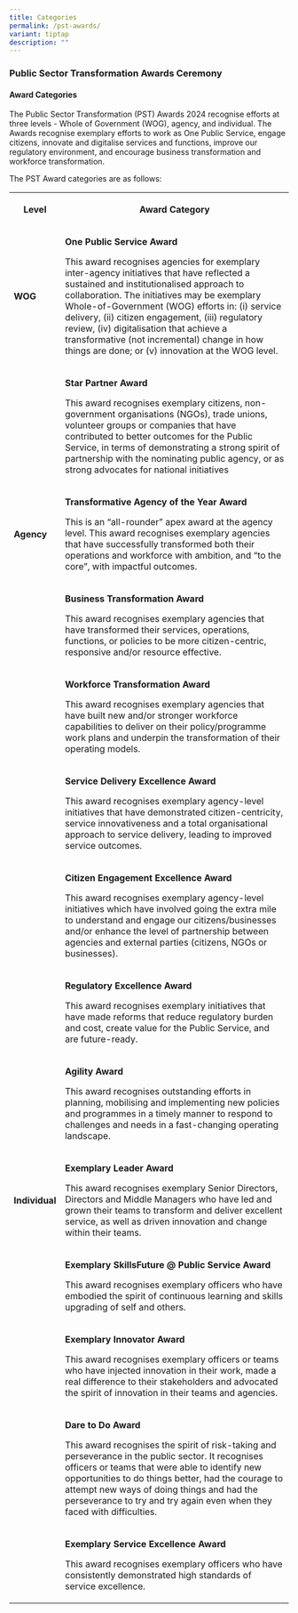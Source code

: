 ```yaml
---
title: Categories
permalink: /pst-awards/
variant: tiptap
description: ""
---
```

<h3>Public Sector Transformation Awards Ceremony</h3>
<h4>Award Categories</h4>
<p>The Public Sector Transformation (PST) Awards 2024 recognise efforts at
three levels - Whole of Government (WOG), agency, and individual. The Awards
recognise exemplary efforts to work as One Public Service, engage citizens,
innovate and digitalise services and functions, improve our regulatory
environment, and encourage business transformation and workforce transformation.</p>
<p>The PST Award categories are as follows:</p>
<table style="minWidth: 50px">
<colgroup>
<col>
<col>
</colgroup>
<tbody>
<tr>
<th rowspan="1" colspan="1">
<p>Level</p>
</th>
<th rowspan="1" colspan="1">
<p>Award Category</p>
</th>
</tr>
<tr>
<td rowspan="1" colspan="1">
<p><strong>WOG</strong>
</p>
</td>
<td rowspan="1" colspan="1">
<p><strong>One Public Service Award</strong>
</p>
<p></p>
<p>This award recognises agencies for exemplary inter-agency initiatives
that have reflected a sustained and institutionalised approach to collaboration.
The initiatives may be exemplary Whole-of-Government (WOG) efforts in:
(i) service delivery, (ii) citizen engagement, (iii) regulatory review,
(iv) digitalisation that achieve a transformative (not incremental) change
in how things are done; or (v) innovation at the WOG level.</p>
</td>
</tr>
<tr>
<td rowspan="1" colspan="1">
<p></p>
</td>
<td rowspan="1" colspan="1">
<p><strong>Star Partner Award</strong>
</p>
<p></p>
<p>This award recognises exemplary citizens, non-government organisations
(NGOs), trade unions, volunteer groups or companies that have contributed
to better outcomes for the Public Service, in terms of demonstrating a
strong spirit of partnership with the nominating public agency, or as strong
advocates for national initiatives</p>
</td>
</tr>
<tr>
<td rowspan="1" colspan="1">
<p><strong>Agency</strong>
</p>
</td>
<td rowspan="1" colspan="1">
<p><strong>Transformative Agency of the Year Award</strong>
</p>
<p></p>
<p>This is an “all-rounder” apex award at the agency level. This award recognises
exemplary agencies that have successfully transformed both their operations
and workforce with ambition, and “to the core”, with impactful outcomes.</p>
</td>
</tr>
<tr>
<td rowspan="1" colspan="1">
<p></p>
</td>
<td rowspan="1" colspan="1">
<p><strong>Business Transformation Award</strong>
</p>
<p></p>
<p>This award recognises exemplary agencies that have transformed their services,
operations, functions, or policies to be more citizen-centric, responsive
and/or resource effective.</p>
</td>
</tr>
<tr>
<td rowspan="1" colspan="1">
<p></p>
</td>
<td rowspan="1" colspan="1">
<p><strong>Workforce Transformation Award</strong>
</p>
<p></p>
<p>This award recognises exemplary agencies that have built new and/or stronger
workforce capabilities to deliver on their policy/programme work plans
and underpin the transformation of their operating models.</p>
</td>
</tr>
<tr>
<td rowspan="1" colspan="1">
<p></p>
</td>
<td rowspan="1" colspan="1">
<p><strong>Service Delivery Excellence Award</strong>
</p>
<p></p>
<p>This award recognises exemplary agency-level initiatives that have demonstrated
citizen-centricity, service innovativeness and a total organisational approach
to service delivery, leading to improved service outcomes.</p>
</td>
</tr>
<tr>
<td rowspan="1" colspan="1">
<p></p>
</td>
<td rowspan="1" colspan="1">
<p><strong>Citizen Engagement Excellence Award</strong>
</p>
<p></p>
<p>This award recognises exemplary agency-level initiatives which have involved
going the extra mile to understand and engage our citizens/businesses and/or
enhance the level of partnership between agencies and external parties
(citizens, NGOs or businesses).</p>
</td>
</tr>
<tr>
<td rowspan="1" colspan="1">
<p></p>
</td>
<td rowspan="1" colspan="1">
<p><strong>Regulatory Excellence Award</strong>
</p>
<p></p>
<p>This award recognises exemplary initiatives that have made reforms that
reduce regulatory burden and cost, create value for the Public Service,
and are future-ready.</p>
</td>
</tr>
<tr>
<td rowspan="1" colspan="1">
<p></p>
</td>
<td rowspan="1" colspan="1">
<p><strong>Agility Award</strong>
</p>
<p></p>
<p>This award recognises outstanding efforts in planning, mobilising and
implementing new policies and programmes in a timely manner to respond
to challenges and needs in a fast-changing operating landscape.</p>
</td>
</tr>
<tr>
<td rowspan="1" colspan="1">
<p><strong>Individual</strong>
</p>
</td>
<td rowspan="1" colspan="1">
<p><strong>Exemplary Leader Award</strong>
</p>
<p></p>
<p>This award recognises exemplary Senior Directors, Directors and Middle
Managers who have led and grown their teams to transform and deliver excellent
service, as well as driven innovation and change within their teams.</p>
</td>
</tr>
<tr>
<td rowspan="1" colspan="1">
<p></p>
</td>
<td rowspan="1" colspan="1">
<p><strong>Exemplary SkillsFuture @ Public Service Award</strong>
</p>
<p></p>
<p>This award recognises exemplary officers who have embodied the spirit
of continuous learning and skills upgrading of self and others.</p>
</td>
</tr>
<tr>
<td rowspan="1" colspan="1">
<p></p>
</td>
<td rowspan="1" colspan="1">
<p><strong>Exemplary Innovator Award</strong>
</p>
<p></p>
<p>This award recognises exemplary officers or teams who have injected innovation
in their work, made a real difference to their stakeholders and advocated
the spirit of innovation in their teams and agencies.</p>
</td>
</tr>
<tr>
<td rowspan="1" colspan="1">
<p></p>
</td>
<td rowspan="1" colspan="1">
<p><strong>Dare to Do Award</strong>
</p>
<p></p>
<p>This award recognises the spirit of risk-taking and perseverance in the
public sector. It recognises officers or teams that were able to identify
new opportunities to do things better, had the courage to attempt new ways
of doing things and had the perseverance to try and try again even when
they faced with difficulties.</p>
</td>
</tr>
<tr>
<td rowspan="1" colspan="1">
<p></p>
</td>
<td rowspan="1" colspan="1">
<p><strong>Exemplary Service Excellence Award</strong>
</p>
<p></p>
<p>This award recognises exemplary officers who have consistently demonstrated
high standards of service excellence.</p>
</td>
</tr>
</tbody>
</table>
<p></p>